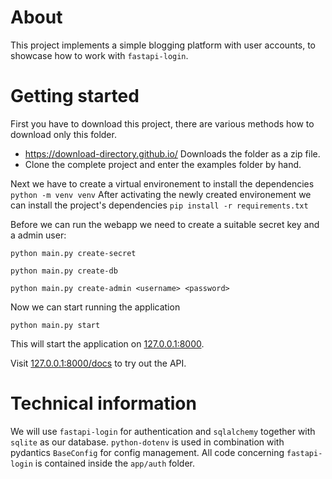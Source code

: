 # About
This project implements a simple blogging platform with user accounts, to showcase how to work with `fastapi-login`.

# Getting started
First you have to download this project, there are various methods how to download only this folder.
 - https://download-directory.github.io/ Downloads the folder as a zip file.
 - Clone the complete project and enter the examples folder by hand.

Next we have to create a virtual environement to install the dependencies
`python -m venv venv`
After activating the newly created environement we can install the project's dependencies
`pip install -r requirements.txt`

Before we can run the webapp we need to create a suitable secret key and a admin user:

`python main.py create-secret`

`python main.py create-db`

`python main.py create-admin <username> <password>`

Now we can start running the application

`python main.py start`

This will start the application on [127.0.0.1:8000](127.0.0.1:8000).

Visit [127.0.0.1:8000/docs](127.0.0.1:8000/docs) to try out the API.

# Technical information
We will use `fastapi-login` for authentication and `sqlalchemy` together with `sqlite` as our database.
`python-dotenv` is used in combination with pydantics `BaseConfig` for config management.
All code concerning `fastapi-login` is contained inside the `app/auth` folder.